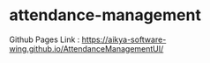 # attendance-management

Github Pages Link : https://aikya-software-wing.github.io/AttendanceManagementUI/
